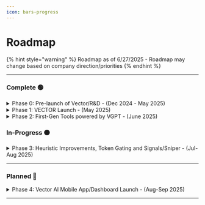 ```yaml
---
icon: bars-progress
---
```


# Roadmap

{% hint style="warning" %}
Roadmap as of 6/27/2025 - Roadmap may change based on company direction/priorities
{% endhint %}

***

### Complete 🟢

<details>

<summary>Phase 0: Pre-launch of Vector/R&#x26;D - (Dec 2024 - May 2025)  </summary>

The Building phase was focused on establishing our backend infrastructure, which serves as the cornerstone for our upcoming tools. This phase involved extensive research and development (RnD) to ensure that the core systems are robust, scalable, and capable of supporting our evolving suite of solutions. By meticulously constructing our main backend, we've positioned ourselves to efficiently power future advancements, enabling seamless integration and enhanced functionality across all our products.

| Window                  | Key Goals                                                                                     | Major Outputs                                                                                          | Status     |
| ----------------------- | --------------------------------------------------------------------------------------------- | ------------------------------------------------------------------------------------------------------ | ---------- |
| **Dec 2024 – Jan 2025** | <p>- Choose LLM stack</p><p>- Spin up on-chain indexer</p>                                    | <p>• <strong>VGPT Backend v0.1</strong> skeleton</p><p>• Repo &#x26; CI/CD scaffolding</p>             | ✅ Complete |
| **Feb 2025**            | <p>- Prototype data pipes (Etherscan, GoPlus, Dex-Screener)</p><p>- First inference tests</p> | <p>• <strong>Backend v0.3</strong> (scan/VGPT inquiries &#x3C; 5 s)</p><p>• Internal Postman suite</p> | ✅ Complete |
| **Mar 2025**            | <p>- Build web chatbot with on-chain actions</p><p>- Harden infra</p>                         | <p>• <strong>Chatbot α</strong> PWA (swap/approve demo)</p><p>• Load + fuzz tests</p>                  | ✅ Complete |
| **Apr 2025**            | - Heuristic tuning round-1                                                                    | <p>• Accuracy dashboard (92 % target)</p><p>• Feedback loop to VGPT</p>                                | ✅ Complete |

</details>

<details>

<summary>Phase 1: VECTOR Launch - (May 2025)  </summary>

In this initial phase, our main objective was to successfully launch the VECTOR token. Alongside this, we introduced the VGPT web interface, providing users with a seamless and intuitive experience. These efforts were crucial in forming a robust community around our platform, engaging users and fostering a collaborative environment for future developments.

| Window       | Key Goals                                                                                      | Major Outputs                                                                                   | Status     |
| ------------ | ---------------------------------------------------------------------------------------------- | ----------------------------------------------------------------------------------------------- | ---------- |
| **May 2025** | <p>- Ship production backend 0.9</p><p>- Launch ecosystem token</p><p>- Community Building</p> | <p>• <strong>VECTOR TGE</strong> (5 %/5 % tax)</p><p>• Liquidity seeded, contract renounced</p> | ✅ Complete |

</details>

<details>

<summary>Phase 2: First-Gen Tools powered by VGPT - (June 2025)</summary>

Phase 2 focused on constructing our V1 tools. The team collaborated to design and implement core features, laying a solid foundation for future iterations. This month emphasized rapid prototyping, testing, and feedback, ensuring the tool met initial user needs efficiently

| Window               | Key Goals                                   | Public Assets                                       | Status |
| -------------------- | ------------------------------------------- | --------------------------------------------------- | ------ |
| **Early Jun 2025**   | - Real-time charting bot                    | **Vector Scope Bot** (TG)                           | ✅ Live |
| **Mid Jun 2025**     | - Surface on-chain heuristics in chat       | **Vector IQ Analyzer** (free Quick-Scan)            | ✅ Live |
| **End** **Jun 2025** | - Launch premium deep scan for beta testing | **Vector IQ⁺** (holder clusters, social validation) | ✅ Live |

</details>

### In-Progress 🟠

<details>

<summary>Phase 3: Heuristic Improvements, Token Gating and Signals/Sniper - (Jul-Aug 2025)</summary>

Phase 3 focuses on launching our VPGT-driven AI signals with DYOR insights. This will be followed by the introduction of our VIPER sniper tool, enabling manual and later automated buying and selling of tokens. In this phase, we will also begin tokengating and introducing out pay-as-you go revenue model with revenue share for holders.

| Sprint     | Internal Milestone                  | What                                         | Status |
| ---------- | ----------------------------------- | -------------------------------------------- | ------ |
| **Wk 1**   | Alpha Signals TG Launch and Testing | **Vector Signals TG Bot**                    | 🟠     |
| **Wk 2**   | Signals Accuracy and Heuristics     | **Review Accuracy, monitor results**         | 🔴     |
| **Wk 3**   | Token Gating/Pay-per-Use Intro      | **Monetization and Rev share introduction**  | 🔴     |
| **Wk 4-5** | Manual Sniper for Signals/IQ Bot    | **VIPER Trading Bot Testing**                | 🟠     |
| **Wk 6**   | VIPER Auto-Sniper Integration       | **Vector Auto-Sniper  Launch to the Public** | 🟠     |

</details>

***

### Planned 🔴

<details>

<summary>Phase 4: Vector AI Mobile App/Dashboard Launch - (Aug-Sep 2025)</summary>

Phase 4 will be an exciting time as we will be launching our upcoming mobile application. The Vector AI app is designed to provide seamless access to all of our powerful tools through an intuitive and user-friendly interface. Key features will include:

* **Alpha Notifications**: Stay informed with real-time alerts on market trends and insights directly on your mobile device.
* **Staking**: Manage your staking activities effortlessly; stake and unstake with just a few taps.
* **Wallet**: Securely track your portfolio and performance, with support for multi-currency handling.
* **Trading Bot**: Automated trading functionality that mirrors your strategic goals and executes trades on-the-go.

This mobile app, anticipated for release in August, promises to enhance user engagement by extending our ecosystem's capabilities into a convenient mobile format, thereby ensuring tools and insights are always within reach.

| Week     | Deliverable                               | Scope                                           |
| -------- | ----------------------------------------- | ----------------------------------------------- |
| **Wk 1** | **Vector Mobile App (PWA) – Public Beta** | Quick-Scan, Signals, Manual Sniper, push alerts |
| **Wk 2** | Sprint retro & next-phase planning        | Roadmap refresh for Q4                          |

</details>

***

